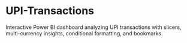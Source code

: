 # UPI-Transactions
Interactive Power BI dashboard analyzing UPI transactions with slicers, multi-currency insights, conditional formatting, and bookmarks.
